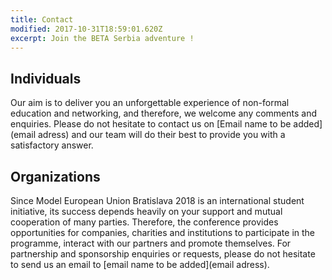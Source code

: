 ```yaml
---
title: Contact
modified: 2017-10-31T18:59:01.620Z
excerpt: Join the BETA Serbia adventure !
---
```

## Individuals

Our aim is to deliver you an unforgettable experience of non-formal education and networking, and therefore, we welcome any comments and enquiries. Please do not hesitate to contact us on [Email name to be added](email adress) and our team will do their best to provide you with a satisfactory answer.

## Organizations

Since Model European Union Bratislava 2018 is an international student initiative, its success depends heavily on your support and mutual cooperation of many parties. Therefore, the conference provides opportunities for companies, charities and institutions to participate in the programme, interact with our partners and promote themselves. For partnership and sponsorship enquiries or requests, please do not hesitate to send us an email to [email name to be added](email adress).
